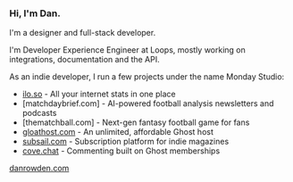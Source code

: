 ### Hi, I'm Dan.

I'm a designer and full-stack developer.

I'm Developer Experience Engineer at Loops, mostly working on integrations, documentation and the API.

As an indie developer, I run a few projects under the name Monday Studio:

- [ilo.so](https://ilo.so) - All your internet stats in one place
- [matchdaybrief.com] - AI-powered football analysis newsletters and podcasts
- [thematchball.com] - Next-gen fantasy football game for fans
- [gloathost.com](https://gloathost.com) - An unlimited, affordable Ghost host
- [subsail.com](https://subsail.com) - Subscription platform for indie magazines
- [cove.chat](https://cove.chat) - Commenting built on Ghost memberships

[danrowden.com](https://danrowden.com)
